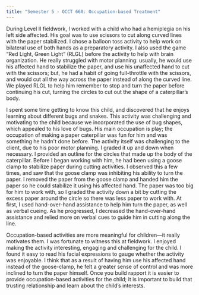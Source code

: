 ```yaml
---
title: "Semester 5 - OCCT 660: Occupation-based Treatment"
---
```


During Level II fieldwork, I worked with a child who had a hemiplegia on his
left side affected. His goal was to use scissors to cut along curved lines with
the paper stabilized. I chose a balloon toss activity to help work on bilateral
use of both hands as a preparatory activity. I also used the game “Red Light,
Green Light” (RLGL) before the activity to help with brain organization. He
really struggled with motor planning: usually, he would use his affected hand to
stabilize the paper, and use his unaffected hand to cut with the scissors; but,
he had a habit of going full-throttle with the scissors, and would cut all the
way across the paper instead of along the curved line. We played RLGL to help
him remember to stop and turn the paper before continuing his cut, turning the
circles to cut out the shape of a caterpillar’s body.

I spent some time getting to know this child, and discovered that he enjoys
learning about different bugs and snakes. This activity was challenging and
motivating to the child because we incorporated the use of bug shapes, which
appealed to his love of bugs. His main occupation is play; the occupation of
making a paper caterpillar was fun for him and was something he hadn't done
before. The activity itself was challenging to the client, due to his poor motor
planning. I graded it up and down when necessary. I provided an outline for the
circles that made up the body of the caterpillar. Before I began working with
him, he had been using a goose clamp to stabilize paper during cutting
activities. I observed this a few times, and saw that the goose clamp was
inhibiting his ability to turn the paper. I removed the paper from the goose
clamp and handed him the paper so he could stabilize it using his affected hand.
The paper was too big for him to work with, so I graded the activity down a bit
by cutting the excess paper around the circle so there was less paper to work
with. At first, I used hand-over-hand assistance to help him turn the paper, as
well as verbal cueing. As he progressed, I decreased the hand-over-hand
assistance and relied more on verbal cues to guide him in cutting along the
line.

Occupation-based activities are more meaningful for children—it really motivates
them.  I was fortunate to witness this at fieldwork. I enjoyed making the
activity interesting, engaging and challenging for the child. I found it easy to
read his facial expressions to gauge whether the activity was enjoyable. I think
that as a result of having him use his affected hand instead of the goose-clamp,
he felt a greater sense of control and was more inclined to turn the paper
himself. Once you build rapport it is easier to provide occupation-based
activities for the child; it is important to build that trusting relationship
and learn about the child’s interests.

